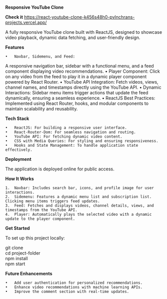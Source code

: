 **Responsive YouTube Clone**

**Check it** https://react-youtube-clone-k456s48h0-pvlnchrans-projects.vercel.app/

A fully responsive YouTube clone built with ReactJS, designed to showcase video playback, dynamic data fetching, and user-friendly design.

**Features**

    •	Navbar, Sidemenu, and Feed:

A responsive navigation bar, sidebar with a functional menu, and a feed component displaying video recommendations.
• Player Component:
Click on any video from the feed to play it in a dynamic player component powered by React Router.
• YouTube API Integration:
Fetch videos, views, channel names, and timestamps directly using the YouTube API.
• Dynamic Interactions:
Sidebar menu items trigger actions that update the feed dynamically, ensuring a seamless experience.
• ReactJS Best Practices:
Implemented using React Router, hooks, and modular components to maintain scalability and reusability.

**Tech Stack**

    •	ReactJS: For building a responsive user interface.
    •	React-Router-Dom: For seamless navigation and routing.
    •	YouTube API: For fetching dynamic video content.
    •	CSS with Media Queries: For styling and ensuring responsiveness.
    •	Hooks and State Management: To handle application state effectively.

**Deployment**

The application is deployed online for public access.

**How It Works**

    1.	Navbar: Includes search bar, icons, and profile image for user interactions.
    2.	Sidemenu: Features a dynamic menu list and subscription list. Clicking menu items triggers feed updates.
    3.	Feed: Fetches and displays videos, channel details, views, and timestamps from the YouTube API.
    4.	Player: Automatically plays the selected video with a dynamic update to the player component.


**Get Started**

To set up this project locally:

git clone <repository-url>  
cd project-folder  
npm install  
npm start

**Future Enhancements**

    •	Add user authentication for personalized recommendations.
    •	Enhance video recommendations with machine learning APIs.
    •	Improve the comment section with real-time updates.
